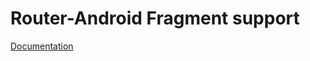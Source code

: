 # Router-Android Fragment support

[Documentation](https://android-navigation.modelmanager.dev/platforms/fragments)